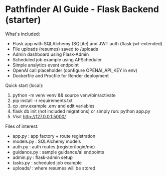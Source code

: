 Pathfinder AI Guide - Flask Backend (starter)
=============================================

What's included:
- Flask app with SQLAlchemy (SQLite) and JWT auth (flask-jwt-extended)
- File uploads (resumes) saved to /uploads
- Admin dashboard using Flask-Admin
- Scheduled job example using APScheduler
- Simple analytics event endpoint
- OpenAI call placeholder (configure OPENAI_API_KEY in env)
- Dockerfile and Procfile for Render deployment

Quick start (local):
1. python -m venv venv && source venv/bin/activate
2. pip install -r requirements.txt
3. cp .env.example .env and edit variables
4. flask db init (not included migrations) or simply run: python app.py
5. Visit http://127.0.0.1:5000/

Files of interest:
- app.py            : app factory + route registration
- models.py         : SQLAlchemy models
- auth.py           : auth routes (register/login/me)
- guidance.py       : sample guidance/ai endpoints
- admin.py          : flask-admin setup
- tasks.py          : scheduled job example
- uploads/          : where resumes will be stored
